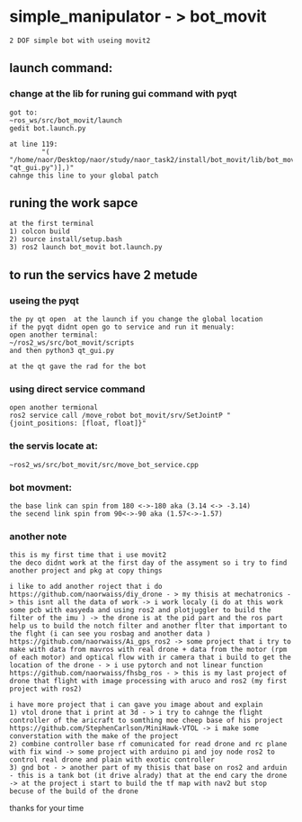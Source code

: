 

# simple_manipulator - > bot_movit 

    2 DOF simple bot with useing movit2  

## launch command:

### change at the lib for runing gui command with pyqt 
    got to:
    ~ros_ws/src/bot_movit/launch
    gedit bot.launch.py

    at line 119:
            "( "/home/naor/Desktop/naor/study/naor_task2/install/bot_movit/lib/bot_movit", "qt_gui.py")],)"
    cahnge this line to your global patch 


## runing the work sapce  
    at the first terminal 
    1) colcon build 
    2) source install/setup.bash
    3) ros2 launch bot_movit bot.launch.py

## to run the servics have 2 metude 
### useing the pyqt 
    the py qt open  at the launch if you change the global location 
    if the pyqt didnt open go to service and run it menualy:
    open another terminal:
    ~/ros2_ws/src/bot_movit/scripts
    and then python3 qt_gui.py

    at the qt gave the rad for the bot 

### using direct service command 
    open another termional 
    ros2 service call /move_robot bot_movit/srv/SetJointP "{joint_positions: [float, float]}"




### the servis locate at:
    ~ros2_ws/src/bot_movit/src/move_bot_service.cpp


### bot movment:
    the base link can spin from 180 <->-180 aka (3.14 <-> -3.14) 
    the secend link spin from 90<->-90 aka (1.57<->-1.57)





### another note 
    this is my first time that i use movit2 
    the deco didnt work at the first day of the assyment so i try to find another project and pkg at copy things 

    i like to add another roject that i do 
    https://github.com/naorwaiss/diy_drone - > my thisis at mechatronics -> this isnt all the data of work -> i work localy (i do at this work some pcb with easyeda and using ros2 and plotjuggler to build the filter of the imu ) -> the drone is at the pid part and the ros part help us to build the notch filter and another flter that important to the flght (i can see you rosbag and another data )
    https://github.com/naorwaiss/Ai_gps_ros2 -> some project that i try to make with data from mavros with real drone + data from the motor (rpm of each motor) and optical flow with ir camera that i build to get the location of the drone - > i use pytorch and not linear function 
    https://github.com/naorwaiss/fhsbg_ros - > this is my last project of drone that flight with image processing with aruco and ros2 (my first project with ros2)

    i have more project that i can gave you image about and explain
    1) vtol drone that i print at 3d - > i try to cahnge the flight controller of the aricraft to somthing moe cheep base of his project https://github.com/StephenCarlson/MiniHawk-VTOL -> i make some converstation with the make of the project 
    2) combine controller base rf comunicated for read drone and rc plane with fix wind -> some project with arduino pi and joy node ros2 to control real drone and plain with exotic controller
    3) gnd bot - > another part of my thisis that base on ros2 and arduin - this is a tank bot (it drive alrady) that at the end cary the drone -> at the project i start to build the tf map with nav2 but stop becuse of the build of the drone 
    
    
thanks for your time 


